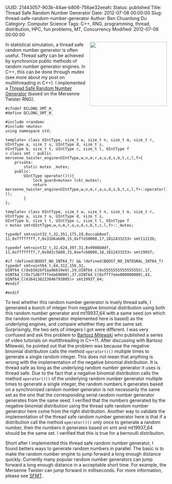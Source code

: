 UUID: 21443057-903b-44ae-b806-756ae32eeafc
Status: published
Title: Thread Safe Random Number Generator
Date: 2012-07-08 00:00:00
Slug: thread-safe-random-number-generator
Author: Ben Chuanlong Du
Category: Computer Science
Tags: C++, RNG, programming, thread, distribution, HPC, fun problems, MT, Concurrency
Modified: 2012-07-08 00:00:00

[SFMT]: http://www.math.sci.hiroshima-u.ac.jp/~m-mat/MT/SFMT/#dSFMT
[Thread Safe Random Number Generator]: http://www.legendu.net/media/rng/smt.h

<img src="http://www.legendu.net/media/rng/random-number-generator.png" height="200" width="240" align="right"/>

In statistical simulation, a thread safe random number generator is often useful. 
Thread safty can be achieved by synchronize public methods of random number generator engines. 
In C++, 
this can be done through mutex (see more about my post on multithreading in C++). 
I implemented a [Thread Safe Random Number Generator][] (based on the Mersenne Twister RNG).

    #ifndef DCLONG_SMT_H_
    #define DCLONG_SMT_H_

    #include <random>
    #include <mutex>
    using namespace std;

    template< class UIntType, size_t w, size_t n, size_t m, size_t r,
    UIntType a, size_t u, UIntType d, size_t s,
    UIntType b, size_t t, UIntType c, size_t l, UIntType f
    > class smt : public mersenne_twister_engine<UIntType,w,n,m,r,a,u,d,s,b,t,c,l,f>{
        private:
            static mutex _mutex;
        public:
            UIntType operator()(){
                lock_guard<mutex> lck(_mutex);
                return mersenne_twister_engine<UIntType,w,n,m,r,a,u,d,s,b,t,c,l,f>::operator()();
            }
    };

    template< class UIntType, size_t w, size_t n, size_t m, size_t r,
    UIntType a, size_t u, UIntType d, size_t s,
    UIntType b, size_t t, UIntType c, size_t l, UIntType f
    > mutex smt<UIntType,w,n,m,r,a,u,d,s,b,t,c,l,f>::_mutex;

    typedef smt<uint32_t,32,351,175,19,0xccab8ee7,
    11,0xffffffff,7,0x31b6ab00,15,0xffe50000,17,1812433253> smt11213b;

    typedef smt<uint32_t,32,624,397,31,0x9908b0df,
    11,0xffffffff,7,0x9d2c5680,15,0xefc60000,18,1812433253> smt19937;

    #if !defined(BOOST_NO_INT64_T) && !defined(BOOST_NO_INTEGRAL_INT64_T)
    typedef smt<uint64_t,64,312,156,31,
    UINT64_C(0xb5026f5aa96619e9),29,UINT64_C(0x5555555555555555),17,
    UINT64_C(0x71d67fffeda60000),37,UINT64_C(0xfff7eee000000000),43,
    UINT64_C(6364136223846793005)> smt19937_64;
    #endif

    #endif

To test whether this random number generator is truely thread safe, 
I generated a bunch of integer from negative binomial distribution 
using both this random number generator and mt19937_64 
with a same seed (on which the random number generator implemented here is based) 
as the underlying engines, 
and compare whether they are the same set. 
Surprisingly, 
the two sets of integers I got were different. 
I was very confused and ask this problem to [Bartosz Milewski](http://bartoszmilewski.com/) 
who published a series of video tutorials on multithreading in C++11. 
After discussing with Bartosz Milewski, 
he pointed out that the problem was because 
the negative binomial distribution calls the method `operator()()` multiple times 
to generate a single random integer. 
This does not mean that anything is wrong with the implementation of the negative binomial distribution. 
It is thread safe as long as the underlying random number generator it uses is thread safe. 
Due to the fact that a negative binomial distribution calls the method `operator()()` 
of the underlying random number generator multiple times to generate a single integer, 
the random numbers it generates based on a synchronized random number generator
is not necessarily the same set as the one 
that the corresponding serial random number generator generates from the same seed. 
I verified that the numbers generated by the negative binomial distribution 
using the thread safe random number generator here come from the right distribution. 
Another way to validate the implementation of the thread safe random number generator here is that 
if a distribution call the method `operator()()` only once to generate a random number, 
then the numbers it generates based on smt and mt19937_64 should be the same set. 
I verified that this is true for a bernoulli distribution. 

Short after I implemented this thread safe random number generator, 
I found betters ways to generate random numbers in parallel. 
The basic is to make the random number engine to jump forward a long enough distance quickly. 
Currently many popular random number generators can jump forward a long enough distance 
in a acceptable short time. 
For example, 
the Mersenne Twister can jump forward in milliseconds. 
For more information, please see [SFMT][].
